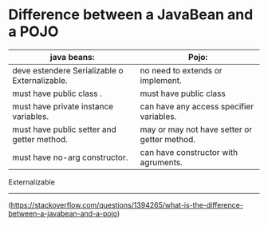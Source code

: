 # Difference between a JavaBean and a POJO

java beans:                   |       Pojo:
-- | --
deve estendere Serializable o Externalizable.       |      no need to extends or implement.
must have public class .          |      must have public class
must have private instance variables. |     can have any access specifier variables.
must have public setter and getter method. |  may or may not have setter or getter method.
must have no-arg constructor.        | can have constructor with agruments.



Externalizable


---
(https://stackoverflow.com/questions/1394265/what-is-the-difference-between-a-javabean-and-a-pojo)